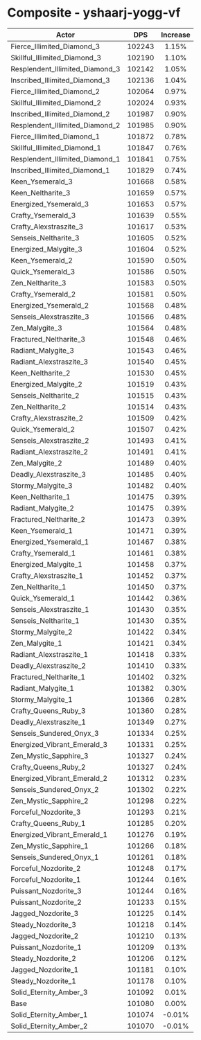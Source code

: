 # Composite - yshaarj-yogg-vf
| Actor | DPS | Increase |
|---|:---:|:---:|
|Fierce_Illimited_Diamond_3|102243|1.15%|
|Skillful_Illimited_Diamond_3|102190|1.10%|
|Resplendent_Illimited_Diamond_3|102142|1.05%|
|Inscribed_Illimited_Diamond_3|102136|1.04%|
|Fierce_Illimited_Diamond_2|102064|0.97%|
|Skillful_Illimited_Diamond_2|102024|0.93%|
|Inscribed_Illimited_Diamond_2|101987|0.90%|
|Resplendent_Illimited_Diamond_2|101985|0.90%|
|Fierce_Illimited_Diamond_1|101872|0.78%|
|Skillful_Illimited_Diamond_1|101847|0.76%|
|Resplendent_Illimited_Diamond_1|101841|0.75%|
|Inscribed_Illimited_Diamond_1|101829|0.74%|
|Keen_Ysemerald_3|101668|0.58%|
|Keen_Neltharite_3|101659|0.57%|
|Energized_Ysemerald_3|101653|0.57%|
|Crafty_Ysemerald_3|101639|0.55%|
|Crafty_Alexstraszite_3|101617|0.53%|
|Senseis_Neltharite_3|101605|0.52%|
|Energized_Malygite_3|101604|0.52%|
|Keen_Ysemerald_2|101590|0.50%|
|Quick_Ysemerald_3|101586|0.50%|
|Zen_Neltharite_3|101583|0.50%|
|Crafty_Ysemerald_2|101581|0.50%|
|Energized_Ysemerald_2|101568|0.48%|
|Senseis_Alexstraszite_3|101566|0.48%|
|Zen_Malygite_3|101564|0.48%|
|Fractured_Neltharite_3|101548|0.46%|
|Radiant_Malygite_3|101543|0.46%|
|Radiant_Alexstraszite_3|101540|0.45%|
|Keen_Neltharite_2|101530|0.45%|
|Energized_Malygite_2|101519|0.43%|
|Senseis_Neltharite_2|101515|0.43%|
|Zen_Neltharite_2|101514|0.43%|
|Crafty_Alexstraszite_2|101509|0.42%|
|Quick_Ysemerald_2|101507|0.42%|
|Senseis_Alexstraszite_2|101493|0.41%|
|Radiant_Alexstraszite_2|101491|0.41%|
|Zen_Malygite_2|101489|0.40%|
|Deadly_Alexstraszite_3|101485|0.40%|
|Stormy_Malygite_3|101482|0.40%|
|Keen_Neltharite_1|101475|0.39%|
|Radiant_Malygite_2|101475|0.39%|
|Fractured_Neltharite_2|101473|0.39%|
|Keen_Ysemerald_1|101471|0.39%|
|Energized_Ysemerald_1|101467|0.38%|
|Crafty_Ysemerald_1|101461|0.38%|
|Energized_Malygite_1|101458|0.37%|
|Crafty_Alexstraszite_1|101452|0.37%|
|Zen_Neltharite_1|101450|0.37%|
|Quick_Ysemerald_1|101442|0.36%|
|Senseis_Alexstraszite_1|101430|0.35%|
|Senseis_Neltharite_1|101430|0.35%|
|Stormy_Malygite_2|101422|0.34%|
|Zen_Malygite_1|101421|0.34%|
|Radiant_Alexstraszite_1|101418|0.33%|
|Deadly_Alexstraszite_2|101410|0.33%|
|Fractured_Neltharite_1|101402|0.32%|
|Radiant_Malygite_1|101382|0.30%|
|Stormy_Malygite_1|101366|0.28%|
|Crafty_Queens_Ruby_3|101360|0.28%|
|Deadly_Alexstraszite_1|101349|0.27%|
|Senseis_Sundered_Onyx_3|101334|0.25%|
|Energized_Vibrant_Emerald_3|101331|0.25%|
|Zen_Mystic_Sapphire_3|101327|0.24%|
|Crafty_Queens_Ruby_2|101327|0.24%|
|Energized_Vibrant_Emerald_2|101312|0.23%|
|Senseis_Sundered_Onyx_2|101302|0.22%|
|Zen_Mystic_Sapphire_2|101298|0.22%|
|Forceful_Nozdorite_3|101293|0.21%|
|Crafty_Queens_Ruby_1|101285|0.20%|
|Energized_Vibrant_Emerald_1|101276|0.19%|
|Zen_Mystic_Sapphire_1|101266|0.18%|
|Senseis_Sundered_Onyx_1|101261|0.18%|
|Forceful_Nozdorite_2|101248|0.17%|
|Forceful_Nozdorite_1|101244|0.16%|
|Puissant_Nozdorite_3|101244|0.16%|
|Puissant_Nozdorite_2|101233|0.15%|
|Jagged_Nozdorite_3|101225|0.14%|
|Steady_Nozdorite_3|101218|0.14%|
|Jagged_Nozdorite_2|101210|0.13%|
|Puissant_Nozdorite_1|101209|0.13%|
|Steady_Nozdorite_2|101206|0.12%|
|Jagged_Nozdorite_1|101181|0.10%|
|Steady_Nozdorite_1|101178|0.10%|
|Solid_Eternity_Amber_3|101092|0.01%|
|Base|101080|0.00%|
|Solid_Eternity_Amber_1|101074|-0.01%|
|Solid_Eternity_Amber_2|101070|-0.01%|
